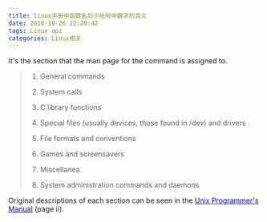 ```yaml
---
title: linux手册中函数名后小括号中数字的含义
date: 2018-10-26 22:20:42
tags: Linux api
categories: Linux相关
---
```


It's the section that the man page for the command is assigned to.

> 1. General commands
>
> 2. System calls
>
> 3. C library functions
>
> 4. Special files (usually devices, those found in /dev) and drivers
>
> 5. File formats and conventions
>
> 6. Games and screensavers
>
> 7. Miscellanea
>
> 8. System administration commands and daemons

Original descriptions of each section can be seen in the  [<font color=blue>Unix Programmer's Manual</font>][1] (page ii).


[1]: https://web.archive.org/web/20170601064537/http://plan9.bell-labs.com/7thEdMan/v7vol1.pdf